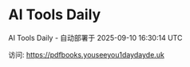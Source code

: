 # AI Tools Daily

AI Tools Daily - 自动部署于 2025-09-10 16:30:14 UTC

访问: https://pdfbooks.youseeyou1daydayde.uk
